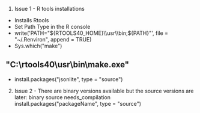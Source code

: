 1. Issue 1 - R tools installations 
- Installs Rtools
- Set Path 
Type in the R console 
- write('PATH="${RTOOLS40_HOME}\\usr\\bin;${PATH}"', file = "~/.Renviron", append = TRUE)
- Sys.which("make")
## "C:\\rtools40\\usr\\bin\\make.exe"
- install.packages("jsonlite", type = "source")

2. Issue 2 - There are binary versions available but the source versions are later: binary source needs_compilation
install.packages("packageName", type = "source") 